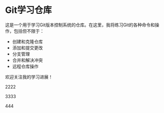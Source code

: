 # Git学习仓库

这是一个用于学习Git版本控制系统的仓库。在这里，我将练习Git的各种命令和操作，包括但不限于：

- 创建和克隆仓库
- 添加和提交更改
- 分支管理
- 合并和解决冲突
- 远程仓库操作

欢迎关注我的学习进展！

2222

3333

444